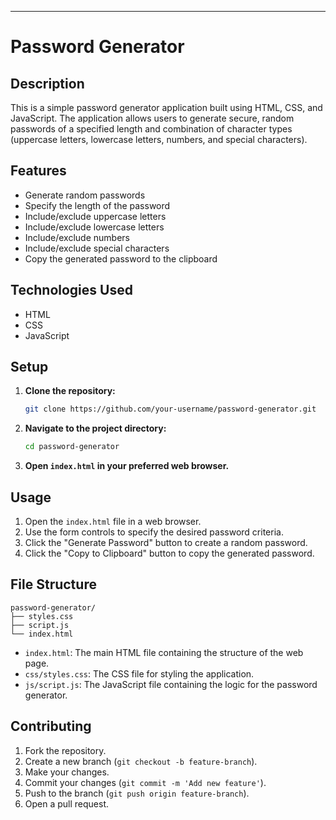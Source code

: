 ---

# Password Generator

## Description

This is a simple password generator application built using HTML, CSS, and JavaScript. The application allows users to generate secure, random passwords of a specified length and combination of character types (uppercase letters, lowercase letters, numbers, and special characters).

## Features

- Generate random passwords
- Specify the length of the password
- Include/exclude uppercase letters
- Include/exclude lowercase letters
- Include/exclude numbers
- Include/exclude special characters
- Copy the generated password to the clipboard

## Technologies Used

- HTML
- CSS
- JavaScript

## Setup

1. **Clone the repository:**

    ```bash
    git clone https://github.com/your-username/password-generator.git
    ```

2. **Navigate to the project directory:**

    ```bash
    cd password-generator
    ```

3. **Open `index.html` in your preferred web browser.**

## Usage

1. Open the `index.html` file in a web browser.
2. Use the form controls to specify the desired password criteria.
3. Click the "Generate Password" button to create a random password.
4. Click the "Copy to Clipboard" button to copy the generated password.

## File Structure

```
password-generator/
├── styles.css
├── script.js
└── index.html
```

- `index.html`: The main HTML file containing the structure of the web page.
- `css/styles.css`: The CSS file for styling the application.
- `js/script.js`: The JavaScript file containing the logic for the password generator.

## Contributing

1. Fork the repository.
2. Create a new branch (`git checkout -b feature-branch`).
3. Make your changes.
4. Commit your changes (`git commit -m 'Add new feature'`).
5. Push to the branch (`git push origin feature-branch`).
6. Open a pull request.


